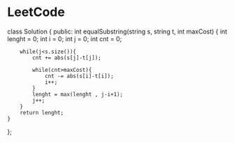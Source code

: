 # LeetCode
class Solution {
public:
    int equalSubstring(string s, string t, int maxCost) {
        int lenght = 0;
        int i = 0;
        int j = 0;
        int cnt = 0;

        while(j<s.size()){
            cnt += abs(s[j]-t[j]);

            while(cnt>maxCost){
                cnt -= abs(s[i]-t[i]);
                i++;
            }
            lenght = max(lenght , j-i+1);
            j++;
        }
        return lenght;
    }
};
